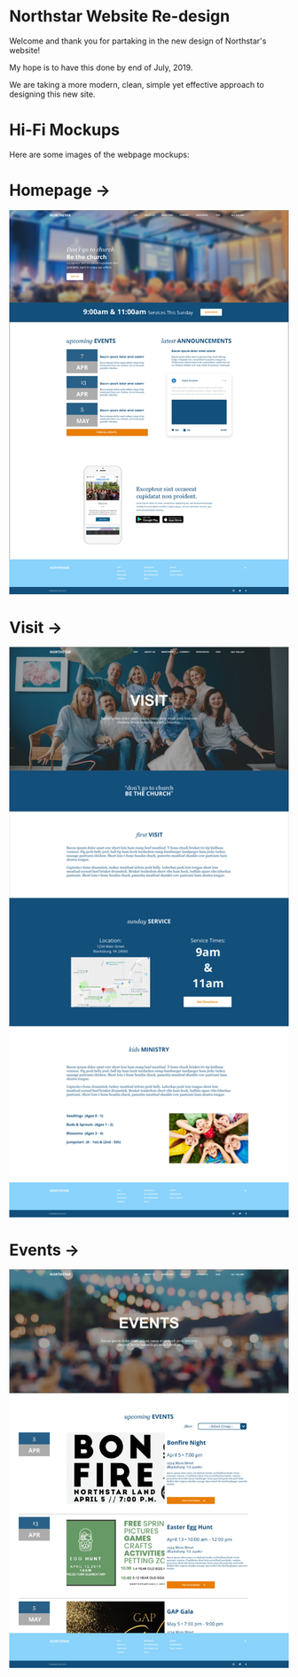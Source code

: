 # Northstar Website Re-design
Welcome and thank you for partaking in the new design of Northstar's website!

My hope is to have this done by end of July, 2019.

We are taking a more modern, clean, simple yet effective approach to designing this new site.

# Hi-Fi Mockups
Here are some images of the webpage mockups:

# Homepage ->
<img src="https://github.com/hnbvt24/Northstar/blob/master/images/Homepage%20-%201920x1080.png?raw=true" width="700" alt="Northstar Website Mockup - HOMEPAGE">

# Visit ->
<img src="https://github.com/hnbvt24/Northstar/blob/master/images/ABOUT%20US%20-%20Visit.png?raw=true" width="700" alt="Northstar Website Mockup - VISIT">

# Events ->
<img src="https://github.com/hnbvt24/Northstar/blob/master/images/CONNECT%20-%20Events.png?raw=true" width="700" alt="Northstar Website Mockup - Events">
